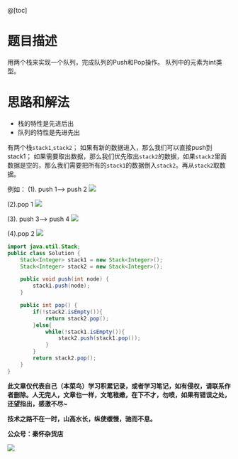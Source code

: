 @[toc]
# 题目描述
用两个栈来实现一个队列，完成队列的Push和Pop操作。 队列中的元素为int类型。

# 思路和解法
- 栈的特性是先进后出
- 队列的特性是先进先出

有两个栈`stack1`,`stack2`；
如果有新的数据进入，那么我们可以直接push到stack1；
如果需要取出数据，那么我们优先取出`stack2`的数据，如果`stack2`里面数据是空的，那么我们需要把所有的`stack1`的数据倒入`stack2`。再从`stack2`取数据。

例如：
(1). push 1--> push 2
![](https://imgconvert.csdnimg.cn/aHR0cHM6Ly9tYXJrZG93bnBpY3R1cmUub3NzLWNuLXFpbmdkYW8uYWxpeXVuY3MuY29tLzIwMjAwNzExMTEyMjM1LnBuZw?x-oss-process=image/format,png)

(2).pop 1
![](https://imgconvert.csdnimg.cn/aHR0cHM6Ly9tYXJrZG93bnBpY3R1cmUub3NzLWNuLXFpbmdkYW8uYWxpeXVuY3MuY29tLzIwMjAwNzExMTEyNDAxLnBuZw?x-oss-process=image/format,png)

(3). push 3--> push 4
![](https://imgconvert.csdnimg.cn/aHR0cHM6Ly9tYXJrZG93bnBpY3R1cmUub3NzLWNuLXFpbmdkYW8uYWxpeXVuY3MuY29tLzIwMjAwNzExMTEyNDQ2LnBuZw?x-oss-process=image/format,png)

(4).pop 2
![](https://imgconvert.csdnimg.cn/aHR0cHM6Ly9tYXJrZG93bnBpY3R1cmUub3NzLWNuLXFpbmdkYW8uYWxpeXVuY3MuY29tLzIwMjAwNzExMTEyNTE2LnBuZw?x-oss-process=image/format,png)

```java
import java.util.Stack;
public class Solution {
    Stack<Integer> stack1 = new Stack<Integer>();
    Stack<Integer> stack2 = new Stack<Integer>();

    public void push(int node) {
        stack1.push(node);
    }

    public int pop() {
        if(!stack2.isEmpty()){
            return stack2.pop();
        }else{
            while(!stack1.isEmpty()){
                stack2.push(stack1.pop());
            }
        }
        return stack2.pop();
    }
}
```

**此文章仅代表自己（本菜鸟）学习积累记录，或者学习笔记，如有侵权，请联系作者删除。人无完人，文章也一样，文笔稚嫩，在下不才，勿喷，如果有错误之处，还望指出，感激不尽~**

**技术之路不在一时，山高水长，纵使缓慢，驰而不息。**

**公众号：秦怀杂货店**

![](https://img-blog.csdnimg.cn/img_convert/7d98fb66172951a2f1266498e004e830.png)
